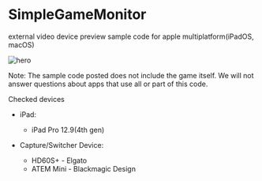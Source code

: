 # SimpleGameMonitor
external video device preview sample code for apple multiplatform(iPadOS, macOS)

![hero](https://github.com/notoroid/SimpleGameMonitor/assets/798486/ae27e895-5dbf-4184-8e45-82e624a668ba)

Note: The sample code posted does not include the game itself. We will not answer questions about apps that use all or part of this code.


Checked devices

- iPad:
  - iPad Pro 12.9(4th gen)

- Capture/Switcher Device:
  - HD60S+ - Elgato
  - ATEM Mini - Blackmagic Design
